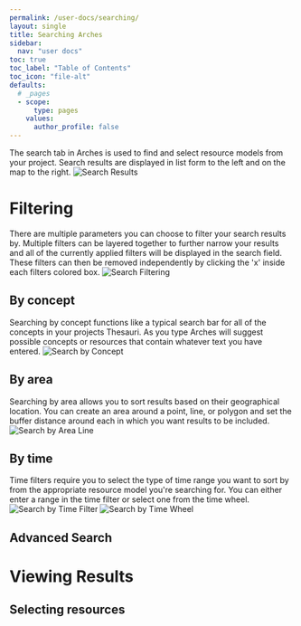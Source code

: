 ```yaml
---
permalink: /user-docs/searching/
layout: single
title: Searching Arches
sidebar:
  nav: "user docs"
toc: true
toc_label: "Table of Contents"
toc_icon: "file-alt"
defaults:
  # _pages
  - scope:
      type: pages
    values:
      author_profile: false
---
```

The search tab in Arches is used to find and select resource models from your project. Search results are displayed in list form to the left and on the map to the right.
![Search Results]({{site.url}}/assets/images/searchResults.png)
# Filtering
There are multiple parameters you can choose to filter your search results by. Multiple filters can be layered together to further narrow your results and all of the currently applied filters will be displayed in the search field. These filters can then be removed independently by clicking the 'x' inside each filters colored box.
![Search Filtering]({{site.url}}/assets/images/searchFiltering.png)
## By concept
Searching by concept functions like a typical search bar for all of the concepts in your projects Thesauri. As you type Arches will suggest possible concepts or resources that contain whatever text you have entered.
![Search by Concept]({{site.url}}/assets/GIFs/searchByKeyword.gif)
## By area
Searching by area allows you to sort results based on their geographical location. You can create an area around a point, line, or polygon and set the buffer distance around each in which you want results to be included.
![Search by Area Line]({{site.url}}/assets/GIFs/searchByAreaLine.gif)
## By time
Time filters require you to select the type of time range you want to sort by from the appropriate resource model you're searching for. You can either enter a range in the time filter or select one from the time wheel.
![Search by Time Filter]({{site.url}}/assets/GIFs/searchByTime.gif)
![Search by Time Wheel]({{site.url}}/assets/GIFs/searchByTimeWheeleyword.gif)
## Advanced Search

# Viewing Results
## Selecting resources
